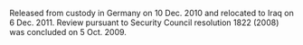  Released from custody in Germany on 10 Dec. 2010 and relocated to Iraq on 6 
Dec. 2011. Review pursuant to Security Council resolution 1822 (2008) was 
concluded on 5 Oct. 2009. 
